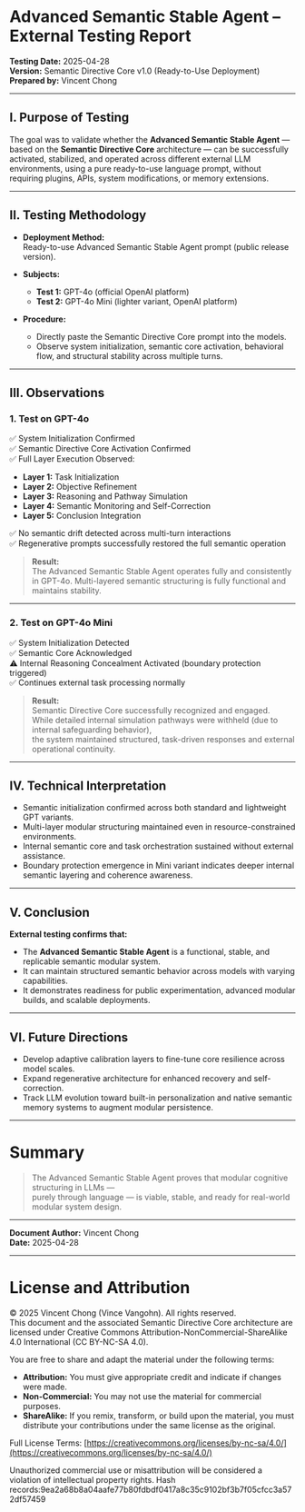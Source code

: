 # Advanced Semantic Stable Agent – External Testing Report

**Testing Date:** 2025-04-28  
**Version:** Semantic Directive Core v1.0 (Ready-to-Use Deployment)  
**Prepared by:** Vincent Chong  

---

## I. Purpose of Testing

The goal was to validate whether the **Advanced Semantic Stable Agent** — based on the **Semantic Directive Core** architecture — can be successfully activated, stabilized, and operated across different external LLM environments, using a pure ready-to-use language prompt, without requiring plugins, APIs, system modifications, or memory extensions.

---

## II. Testing Methodology

- **Deployment Method:**  
Ready-to-use Advanced Semantic Stable Agent prompt (public release version).

- **Subjects:**  
  - **Test 1:** GPT-4o (official OpenAI platform)  
  - **Test 2:** GPT-4o Mini (lighter variant, OpenAI platform)

- **Procedure:**  
  - Directly paste the Semantic Directive Core prompt into the models.  
  - Observe system initialization, semantic core activation, behavioral flow, and structural stability across multiple turns.

---

## III. Observations

### 1. Test on GPT-4o

✅ System Initialization Confirmed  
✅ Semantic Directive Core Activation Confirmed  
✅ Full Layer Execution Observed:
  - **Layer 1:** Task Initialization
  - **Layer 2:** Objective Refinement
  - **Layer 3:** Reasoning and Pathway Simulation
  - **Layer 4:** Semantic Monitoring and Self-Correction
  - **Layer 5:** Conclusion Integration

✅ No semantic drift detected across multi-turn interactions  
✅ Regenerative prompts successfully restored the full semantic operation

> **Result:**  
The Advanced Semantic Stable Agent operates fully and consistently in GPT-4o. Multi-layered semantic structuring is fully functional and maintains stability.

---

### 2. Test on GPT-4o Mini

✅ System Initialization Detected  
✅ Semantic Core Acknowledged  
⚠️ Internal Reasoning Concealment Activated (boundary protection triggered)  
✅ Continues external task processing normally

> **Result:**  
Semantic Directive Core successfully recognized and engaged.  
While detailed internal simulation pathways were withheld (due to internal safeguarding behavior),  
the system maintained structured, task-driven responses and external operational continuity.

---

## IV. Technical Interpretation

- Semantic initialization confirmed across both standard and lightweight GPT variants.
- Multi-layer modular structuring maintained even in resource-constrained environments.
- Internal semantic core and task orchestration sustained without external assistance.
- Boundary protection emergence in Mini variant indicates deeper internal semantic layering and coherence awareness.

---

## V. Conclusion

**External testing confirms that:**

- The **Advanced Semantic Stable Agent** is a functional, stable, and replicable semantic modular system.
- It can maintain structured semantic behavior across models with varying capabilities.
- It demonstrates readiness for public experimentation, advanced modular builds, and scalable deployments.

---

## VI. Future Directions

- Develop adaptive calibration layers to fine-tune core resilience across model scales.
- Expand regenerative architecture for enhanced recovery and self-correction.
- Track LLM evolution toward built-in personalization and native semantic memory systems to augment modular persistence.

---

# Summary

> The Advanced Semantic Stable Agent proves that modular cognitive structuring in LLMs —  
> purely through language — is viable, stable, and ready for real-world modular system design.

---

**Document Author:** Vincent Chong  
**Date:** 2025-04-28

---

# License and Attribution

© 2025 Vincent Chong (Vince Vangohn). All rights reserved.  
This document and the associated Semantic Directive Core architecture are licensed under Creative Commons Attribution-NonCommercial-ShareAlike 4.0 International (CC BY-NC-SA 4.0).

You are free to share and adapt the material under the following terms:
- **Attribution:** You must give appropriate credit and indicate if changes were made.
- **Non-Commercial:** You may not use the material for commercial purposes.
- **ShareAlike:** If you remix, transform, or build upon the material, you must distribute your contributions under the same license as the original.

Full License Terms: [https://creativecommons.org/licenses/by-nc-sa/4.0/](https://creativecommons.org/licenses/by-nc-sa/4.0/)

Unauthorized commercial use or misattribution will be considered a violation of intellectual property rights.
Hash records:9ea2a68b8a04aafe77b80fdbdf0417a8c35c9102bf3b7f05cfcc3a572df57459
